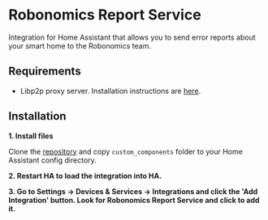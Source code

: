 # Robonomics Report Service
Integration for Home Assistant that allows you to send error reports about your smart home to the Robonomics team.

## Requirements
* Libp2p proxy server. Installation instructions are [here](https://github.com/PinoutLTD/libp2p-ws-proxy).

## Installation

**1. Install files**

Clone the [repository](https://github.com/PinoutLTD/rrs-ha-integration) and copy `custom_components` folder to your Home Assistant config directory.

**2. Restart HA to load the integration into HA.**

**3. Go to Settings -> Devices & Services -> Integrations and click the 'Add Integration' button. Look for Robonomics Report Service and click to add it.**

